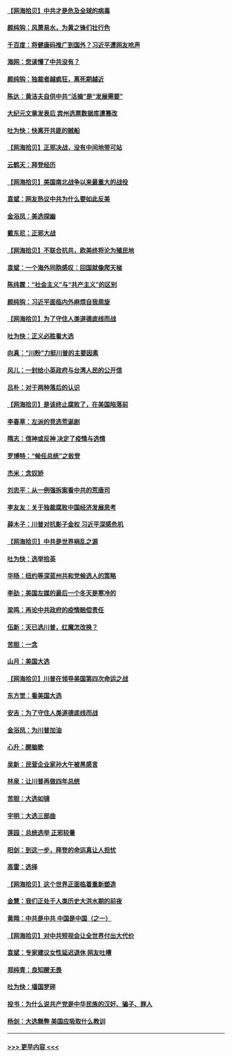 #### [【网海拾贝】中共才是危及全球的病毒](../pages/nsc993/n12571204.md?t=11250651) 
#### [颜纯钩：风萧易水，为黄之锋们壮行色](../pages/nsc993/n12571487.md?t=11250651) 
#### [千百度：将健康码推广到国外？习近平遭网友呛声](../pages/nsc993/n12570808.md?t=11250651) 
#### [海网：您读懂了中共没有？](../pages/nsc993/n12570487.md?t=11250651) 
#### [颜纯钩：独裁者越疯狂，离死期越近](../pages/nsc993/n12569055.md?t=11250651) 
#### [陈达：黄洁夫自供中共“活摘”是“发展需要”](../pages/nsc993/n12568541.md?t=11250651) 
#### [大纪元文章发表后 宾州选票数据库遭篡改](../pages/nsc993/n12568105.md?t=11250651) 
#### [吐为快：快离开共匪的贼船](../pages/nsc993/n12568462.md?t=11250651) 
#### [【网海拾贝】正邪决战，没有中间地带可站](../pages/nsc993/n12568439.md?t=11250651) 
#### [云鹤天：拜登经历](../pages/nsc993/n12567294.md?t=11250651) 
#### [【网海拾贝】美国南北战争以来最重大的战役](../pages/nsc993/n12567247.md?t=11250651) 
#### [袁斌：网友热议中共为什么要如此反美](../pages/nsc993/n12567162.md?t=11250651) 
#### [金浴凤：美选探幽](../pages/nsc993/n12567147.md?t=11250651) 
#### [戴东尼：正邪大战](../pages/nsc993/n12567033.md?t=11250651) 
#### [【网海拾贝】不联合抗共，欧美终将沦为殖民地](../pages/nsc993/n12565068.md?t=11250651) 
#### [袁斌：一个海外同胞感叹：回国就像爬天梯](../pages/nsc993/n12564986.md?t=11250651) 
#### [陈纬霆：“社会主义”与“共产主义”的区别](../pages/nsc993/n12562417.md?t=11250651) 
#### [颜纯钩：习近平面临内外麻烦自我周旋](../pages/nsc993/n12563356.md?t=11250651) 
#### [【网海拾贝】为了守住人类道德底线而战](../pages/nsc993/n12562542.md?t=11250651) 
#### [吐为快：正义必胜看大选](../pages/nsc993/n12561967.md?t=11250651) 
#### [向真：“川粉”力挺川普的主要因素](../pages/nsc993/n12560774.md?t=11250651) 
#### [风儿：一封给小英政府与台湾人民的公开信](../pages/nsc993/n12560581.md?t=11250651) 
#### [吕朴：对于两种落后的认识](../pages/nsc993/n12560492.md?t=11250651) 
#### [【网海拾贝】是该终止腐败了，在美国陷落前](../pages/nsc993/n12559936.md?t=11250651) 
#### [李春草：左派的竞选荒诞剧](../pages/nsc993/n12558380.md?t=11250651) 
#### [隋志：信神或反神 决定了疫情与选情](../pages/nsc993/n12558255.md?t=11250651) 
#### [罗博特：“候任总统”之败登](../pages/nsc993/n12558189.md?t=11250651) 
#### [杰米：念奴娇](../pages/nsc993/n12558174.md?t=11250651) 
#### [刘忠平：从一例强拆案看中共的荒唐司](../pages/nsc993/n12558036.md?t=11250651) 
#### [李友友：关于独裁腐败中国经济发展思考](../pages/nsc993/n12558004.md?t=11250651) 
#### [薛木子：川普对抗影子金权 习近平深感危机](../pages/nsc993/n12557342.md?t=11250651) 
#### [【网海拾贝】中共是世界祸乱之源](../pages/nsc993/n12555353.md?t=11250651) 
#### [吐为快：选举拾英](../pages/nsc993/n12555041.md?t=11250651) 
#### [华旸：纽约等深蓝州共和党候选人的策略](../pages/nsc993/n12554309.md?t=11250651) 
#### [李劼：美国左媒的最后一个冬天是寒冷的](../pages/nsc993/n12552947.md?t=11250651) 
#### [梁鸣：再论中共政府的疫情赔偿责任](../pages/nsc993/n12553012.md?t=11250651) 
#### [伍新：天已选川普，红魔怎改换？](../pages/nsc993/n12552970.md?t=11250651) 
#### [苦胆：一念](../pages/nsc993/n12552957.md?t=11250651) 
#### [山月：美国大选](../pages/nsc993/n12552446.md?t=11250651) 
#### [【网海拾贝】川普在领导美国第四次命运之战](../pages/nsc993/n12551973.md?t=11250651) 
#### [东方觉：看美国大选](../pages/nsc993/n12551647.md?t=11250651) 
#### [安吉：为了守住人类道德底线而战](../pages/nsc993/n12551111.md?t=11250651) 
#### [金浴凤：为川普加油](../pages/nsc993/n12551085.md?t=11250651) 
#### [心升：醒脑歌](../pages/nsc993/n12550984.md?t=11250651) 
#### [吴新：民营企业家孙大午被黑感言](../pages/nsc993/n12550656.md?t=11250651) 
#### [林泉：让川普再做四年总统](../pages/nsc993/n12550640.md?t=11250651) 
#### [苦胆：大选如镜](../pages/nsc993/n12550630.md?t=11250651) 
#### [宇明：大选三部曲](../pages/nsc993/n12550603.md?t=11250651) 
#### [莲园：总统选举 正邪较量](../pages/nsc993/n12550594.md?t=11250651) 
#### [阳剑：到这一步，拜登的命运真让人担忧](../pages/nsc993/n12549093.md?t=11250651) 
#### [高雷：选择](../pages/nsc993/n12549087.md?t=11250651) 
#### [【网海拾贝】这个世界正面临着重新塑造](../pages/nsc993/n12548326.md?t=11250651) 
#### [金慧：我们正处于人类历史大洪水期的前夜](../pages/nsc993/n12547914.md?t=11250651) 
#### [黄翔：中共是中共 中国是中国（之一）](../pages/nsc993/n12547576.md?t=11250651) 
#### [【网海拾贝】对中共短视会让全世界付出大代价](../pages/nsc993/n12546043.md?t=11250651) 
#### [袁斌：专家建议女性延迟退休 网友吐槽](../pages/nsc993/n12545424.md?t=11250651) 
#### [郑纯青：良知醒无畏](../pages/nsc993/n12545394.md?t=11250651) 
#### [吐为快：墙国梦碎](../pages/nsc993/n12545309.md?t=11250651) 
#### [投书：为什么说共产党是中华民族的汉奸、骗子、罪人](../pages/nsc993/n12545089.md?t=11250651) 
#### [杨剑：大选舞弊 美国应吸取什么教训](../pages/nsc993/n12543937.md?t=11250651) 

----
#### [ >>> 更早内容 <<< ](../indexes/nsc993-earlier.md)
